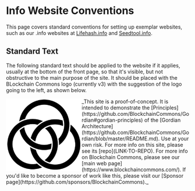# Info Website Conventions

This page covers standard conventions for setting up exemplar websites, such as our .info websites at [Lifehash.info](https://lifehash.info/) and [Seedtool.info](https://github.com/BlockchainCommons/seedtool.info).

## Standard Text

The following standard text should be applied to the website if it applies, usually at the bottom of the front page, so that it's visible, but not obstructive to the main purpose of the site. It should be placed with the BLockchain Commons logo (currently v3) with the suggestion of the logo going to the left, as shown below.

<img src="images/logos/bc-logo-black.png" height=200 style="float: left">     
_This site is a proof-of-concept. It is intended to demonstrate the [Principles](https://github.com/BlockchainCommons/Gordian#gordian-principles) of the [Gordian Architecture](https://github.com/BlockchainCommons/Gordian/blob/master/README.md). Use at your own risk. For more info on this site, please see its [repo](LINK-TO-REPO). For more info on Blockchain Commons, please see our [main web page](https://www.blockchaincommons.com/). If you'd like to become a sponsor of work like this, please visit our [Sponsor page](https://github.com/sponsors/BlockchainCommons)._
